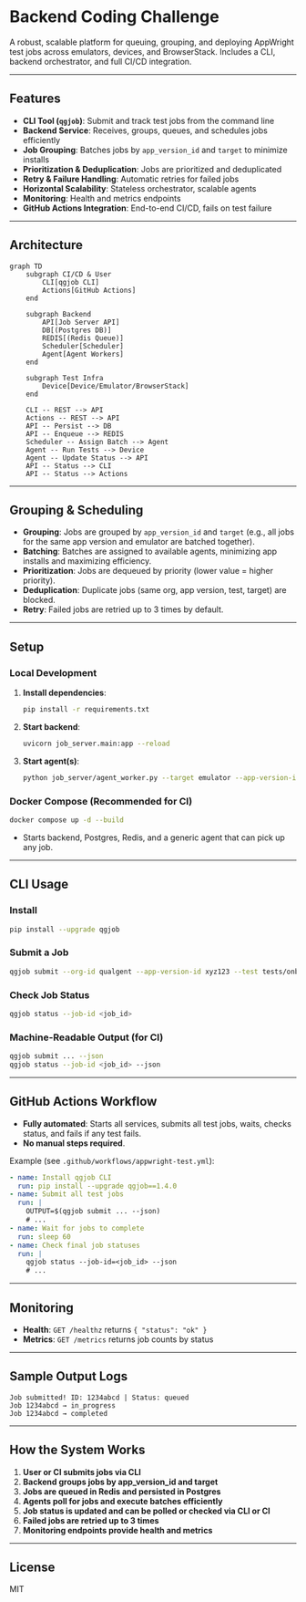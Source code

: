 # Backend Coding Challenge

A robust, scalable platform for queuing, grouping, and deploying AppWright test jobs across emulators, devices, and BrowserStack. Includes a CLI, backend orchestrator, and full CI/CD integration.

---

## Features
- **CLI Tool (`qgjob`)**: Submit and track test jobs from the command line
- **Backend Service**: Receives, groups, queues, and schedules jobs efficiently
- **Job Grouping**: Batches jobs by `app_version_id` and `target` to minimize installs
- **Prioritization & Deduplication**: Jobs are prioritized and deduplicated
- **Retry & Failure Handling**: Automatic retries for failed jobs
- **Horizontal Scalability**: Stateless orchestrator, scalable agents
- **Monitoring**: Health and metrics endpoints
- **GitHub Actions Integration**: End-to-end CI/CD, fails on test failure

---

## Architecture

```mermaid
graph TD
    subgraph CI/CD & User
        CLI[qgjob CLI]
        Actions[GitHub Actions]
    end

    subgraph Backend
        API[Job Server API]
        DB[(Postgres DB)]
        REDIS[(Redis Queue)]
        Scheduler[Scheduler]
        Agent[Agent Workers]
    end

    subgraph Test Infra
        Device[Device/Emulator/BrowserStack]
    end

    CLI -- REST --> API
    Actions -- REST --> API
    API -- Persist --> DB
    API -- Enqueue --> REDIS
    Scheduler -- Assign Batch --> Agent
    Agent -- Run Tests --> Device
    Agent -- Update Status --> API
    API -- Status --> CLI
    API -- Status --> Actions

```

---

## Grouping & Scheduling
- **Grouping**: Jobs are grouped by `app_version_id` and `target` (e.g., all jobs for the same app version and emulator are batched together).
- **Batching**: Batches are assigned to available agents, minimizing app installs and maximizing efficiency.
- **Prioritization**: Jobs are dequeued by priority (lower value = higher priority).
- **Deduplication**: Duplicate jobs (same org, app version, test, target) are blocked.
- **Retry**: Failed jobs are retried up to 3 times by default.

---

## Setup

### Local Development
1. **Install dependencies**:
   ```bash
   pip install -r requirements.txt
   ```
2. **Start backend**:
   ```bash
   uvicorn job_server.main:app --reload
   ```
3. **Start agent(s)**:
   ```bash
   python job_server/agent_worker.py --target emulator --app-version-id all
   ```

### Docker Compose (Recommended for CI)
```bash
docker compose up -d --build
```
- Starts backend, Postgres, Redis, and a generic agent that can pick up any job.

---

## CLI Usage

### Install
```bash
pip install --upgrade qgjob
```

### Submit a Job
```bash
qgjob submit --org-id qualgent --app-version-id xyz123 --test tests/onboarding.spec.js --target emulator --priority 2
```

### Check Job Status
```bash
qgjob status --job-id <job_id>
```

### Machine-Readable Output (for CI)
```bash
qgjob submit ... --json
qgjob status --job-id <job_id> --json
```

---

## GitHub Actions Workflow
- **Fully automated**: Starts all services, submits all test jobs, waits, checks status, and fails if any test fails.
- **No manual steps required**.

Example (see `.github/workflows/appwright-test.yml`):
```yaml
- name: Install qgjob CLI
  run: pip install --upgrade qgjob==1.4.0
- name: Submit all test jobs
  run: |
    OUTPUT=$(qgjob submit ... --json)
    # ...
- name: Wait for jobs to complete
  run: sleep 60
- name: Check final job statuses
  run: |
    qgjob status --job-id=<job_id> --json
    # ...
```

---

## Monitoring
- **Health**: `GET /healthz` returns `{ "status": "ok" }`
- **Metrics**: `GET /metrics` returns job counts by status

---

## Sample Output Logs
```
Job submitted! ID: 1234abcd | Status: queued
Job 1234abcd → in_progress
Job 1234abcd → completed
```

---

## How the System Works
1. **User or CI submits jobs via CLI**
2. **Backend groups jobs by app_version_id and target**
3. **Jobs are queued in Redis and persisted in Postgres**
4. **Agents poll for jobs and execute batches efficiently**
5. **Job status is updated and can be polled or checked via CLI or CI**
6. **Failed jobs are retried up to 3 times**
7. **Monitoring endpoints provide health and metrics**

---

## License
MIT
